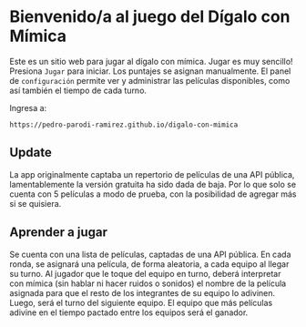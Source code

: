 # Bienvenido/a al juego del Dígalo con Mímica

Este es un sitio web para jugar al dígalo con mímica. Jugar es muy sencillo! Presiona `Jugar` para iniciar. Los puntajes se asignan manualmente.
El panel de `configuración` permite ver y administrar las películas disponibles, como así también el tiempo de cada turno.

Ingresa a:
```
https://pedro-parodi-ramirez.github.io/digalo-con-mimica
```
Update
---
La app originalmente captaba un repertorio de películas de una API pública, lamentablemente la versión gratuita ha sido dada de baja. Por lo que solo se cuenta con 5 películas a modo de prueba, con la posibilidad de agregar más si se quisiera.

## Aprender a jugar
Se cuenta con una lista de películas, captadas de una API pública. En cada ronda, se asignará una película, de forma aleatoria, a cada equipo al llegar su turno. Al jugador que le toque del equipo en turno, deberá interpretar con mímica (sin hablar ni hacer ruidos o sonidos) el nombre de la película asignada para que el resto de los integrantes de su equipo lo adivinen. Luego, será el turno del siguiente equipo. El equipo que más películas adivine en el tiempo pactado entre los equipos será el ganador.